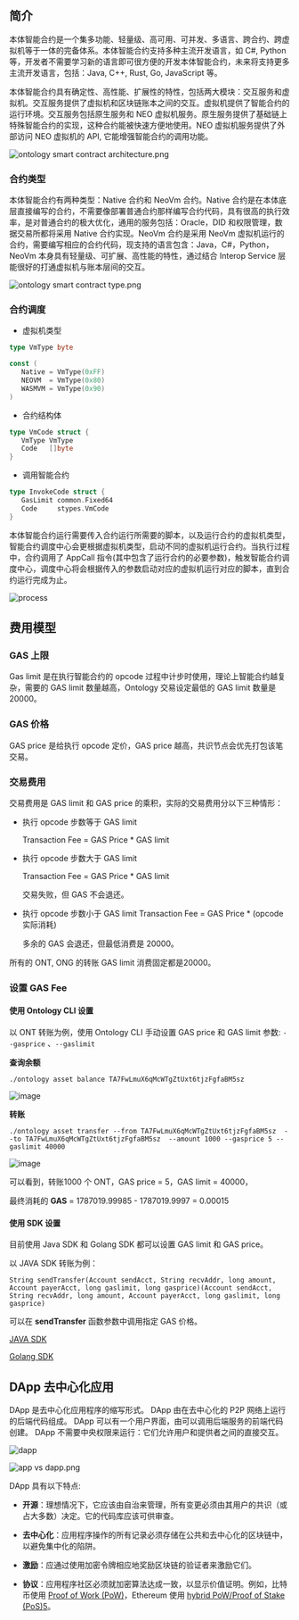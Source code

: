 
## 简介

本体智能合约是一个集多功能、轻量级、高可用、可并发、多语言、跨合约、跨虚拟机等于一体的完备体系。本体智能合约支持多种主流开发语言，如 C#, Python 等，开发者不需要学习新的语言即可很方便的开发本体智能合约，未来将支持更多主流开发语言，包括：Java, C++, Rust, Go, JavaScript 等。

本体智能合约具有确定性、高性能、扩展性的特性，包括两大模块：交互服务和虚拟机。交互服务提供了虚拟机和区块链账本之间的交互。虚拟机提供了智能合约的运行环境。交互服务包括原生服务和 NEO 虚拟机服务。原生服务提供了基础链上特殊智能合约的实现，这种合约能被快速方便地使用。NEO 虚拟机服务提供了外部访问 NEO 虚拟机的 API, 它能增强智能合约的调用功能。

![ontology smart contract architecture.png](https://raw.githubusercontent.com/ontio/ontology-smartcontract/master/smart-contract-tutorial/images/smartcontract_architecture.png)

### 合约类型

本体智能合约有两种类型：Native 合约和 NeoVm 合约。Native 合约是在本体底层直接编写的合约，不需要像部署普通合约那样编写合约代码，具有很高的执行效率，是对普通合约的极大优化，通用的服务包括：Oracle，DID 和权限管理，数据交易所都将采用 Native 合约实现。NeoVm 合约是采用 NeoVm 虚拟机运行的合约，需要编写相应的合约代码，现支持的语言包含：Java，C#，Python，NeoVm 本身具有轻量级、可扩展、高性能的特性，通过结合 Interop Service 层能很好的打通虚拟机与账本层间的交互。

![ontology smart contract type.png](https://raw.githubusercontent.com/ontio/ontology-smartcontract/master/smart-contract-tutorial/images/smartcontract_type.png)

### 合约调度

- 虚拟机类型

```go
type VmType byte

const (
   Native = VmType(0xFF)
   NEOVM  = VmType(0x80)
   WASMVM = VmType(0x90)
)
```

- 合约结构体

```go
type VmCode struct {
   VmType VmType
   Code   []byte
}
```

- 调用智能合约

```go
type InvokeCode struct {
   GasLimit common.Fixed64
   Code     stypes.VmCode
}
```

本体智能合约运行需要传入合约运行所需要的脚本，以及运行合约的虚拟机类型，智能合约调度中心会更根据虚拟机类型，启动不同的虚拟机运行合约。当执行过程中，合约调用了 AppCall 指令(其中包含了运行合约的必要参数)，触发智能合约调度中心，调度中心将会根据传入的参数启动对应的虚拟机运行对应的脚本，直到合约运行完成为止。

![process](http://upload-images.jianshu.io/upload_images/150344-ac402b1c8eb3aa9a.jpeg?imageMogr2/auto-orient/strip%7CimageView2/2/w/1240)

## 费用模型

### GAS 上限

Gas limit 是在执行智能合约的 opcode 过程中计步时使用，理论上智能合约越复杂，需要的 GAS limit 数量越高，Ontology 交易设定最低的 GAS limit 数量是 20000。

### GAS 价格

GAS price 是给执行 opcode 定价，GAS price 越高，共识节点会优先打包该笔交易。

### 交易费用

交易费用是 GAS limit 和 GAS price 的乘积，实际的交易费用分以下三种情形：

- 执行 opcode 步数等于 GAS limit

   Transaction Fee =  GAS Price * GAS limit

- 执行 opcode 步数大于 GAS limit

  Transaction Fee =  GAS Price * GAS limit

  交易失败，但 GAS 不会退还。

- 执行 opcode 步数小于 GAS limit
  Transaction Fee =  GAS Price * (opcode实际消耗)

  多余的 GAS 会退还，但最低消费是 20000。

<p class = "info"> 所有的 ONT, ONG 的转账 GAS limit 消费固定都是20000。</p>

### 设置 GAS Fee

####  使用 Ontology CLI 设置

以 ONT 转账为例，使用 Ontology CLI 手动设置 GAS price 和 GAS limit 参数: `--gasprice` 、`--gaslimit`   

**查询余额**

```
./ontology asset balance TA7FwLmuX6qMcWTgZtUxt6tjzFgfaBM5sz
```

![image](https://ws4.sinaimg.cn/large/006tKfTcgy1fs3ot3e084j30tc03q0tn.jpg)

**转账**

```
./ontology asset transfer --from TA7FwLmuX6qMcWTgZtUxt6tjzFgfaBM5sz  --to TA7FwLmuX6qMcWTgZtUxt6tjzFgfaBM5sz  --amount 1000 --gasprice 5 --gaslimit 40000
```

![image](https://ws4.sinaimg.cn/large/006tKfTcgy1fs3ot31uq6j30sc03qaav.jpg)


可以看到，转账1000 个 ONT，GAS price  = 5，GAS limit = 40000，

最终消耗的 **GAS** =  1787019.99985 - 1787019.9997 = 0.00015

#### 使用 SDK 设置

目前使用 Java SDK 和 Golang SDK 都可以设置 GAS limit 和 GAS price。

以 JAVA SDK 转账为例：

```
String sendTransfer(Account sendAcct, String recvAddr, long amount, Account payerAcct, long gaslimit, long gasprice)(Account sendAcct, String recvAddr, long amount, Account payerAcct, long gaslimit, long gasprice)
```

可以在 **sendTransfer** 函数参数中调用指定 GAS 价格。

[JAVA SDK](https://github.com/ontio/ontology-java-sdk/tree/master/docs/cn)

[Golang SDK](https://github.com/ontio/ontology-go-sdk)


## DApp 去中心化应用

DApp 是去中心化应用程序的缩写形式。 DApp 由在去中心化的 P2P 网络上运行的后端代码组成。 DApp 可以有一个用户界面，由可以调用后端服务的前端代码创建。 DApp 不需要中央权限来运行：它们允许用户和提供者之间的直接交互。

![dapp](https://upload-images.jianshu.io/upload_images/150344-450fe6ab35cca843.png?imageMogr2/auto-orient/strip%7CimageView2/2/w/1240)

![app vs dapp.png](https://upload-images.jianshu.io/upload_images/150344-db176bdda1168c42.png?imageMogr2/auto-orient/strip%7CimageView2/2/w/1240)

DApp 具有以下特点:

*   **开源**：理想情况下，它应该由自治来管理，所有变更必须由其用户的共识（或占大多数）决定。它的代码库应该可供审查。

*   **去中心化**：应用程序操作的所有记录必须存储在公共和去中心化的区块链中，以避免集中化的陷阱。

*   **激励**：应通过使用加密令牌相应地奖励区块链的验证者来激励它们。

*   **协议**：应用程序社区必须就加密算法达成一致，以显示价值证明。例如，比特币使用 [Proof of Work (PoW)](https://en.bitcoin.it/wiki/Proof_of_work)，Ethereum 使用 [hybrid PoW/Proof of Stake (PoS)](https://github.com/ethereum/wiki/wiki/Proof-of-Stake-FAQ)[5](https://blockgeeks.com/guides/dapps/#sdfootnote5sym)。
